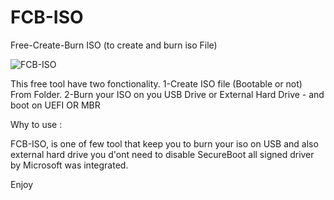 # FCB-ISO
Free-Create-Burn ISO (to create and burn iso File)

![FCB-ISO](https://user-images.githubusercontent.com/49924401/88121131-146e7300-cbc5-11ea-94f9-5e78d3d02aaf.gif)










This free tool have two fonctionality. 
1-Create ISO file (Bootable or not) From Folder.
2-Burn your ISO on you USB Drive or External Hard Drive - and boot on UEFI OR MBR

Why to use : 

FCB-ISO, is one of few tool that keep you to burn your iso on USB and also external hard drive
you d'ont need to disable SecureBoot all signed driver by Microsoft was integrated.

Enjoy
